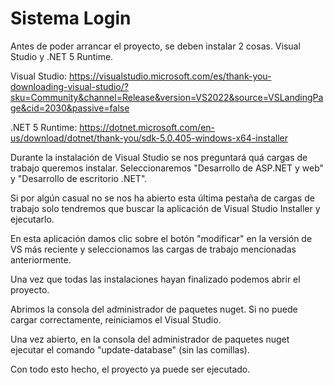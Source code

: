# Sistema Login
Antes de poder arrancar el proyecto, se deben instalar 2 cosas. Visual Studio y .NET 5 Runtime.

Visual Studio: https://visualstudio.microsoft.com/es/thank-you-downloading-visual-studio/?sku=Community&channel=Release&version=VS2022&source=VSLandingPage&cid=2030&passive=false

.NET 5 Runtime: https://dotnet.microsoft.com/en-us/download/dotnet/thank-you/sdk-5.0.405-windows-x64-installer

Durante la instalación de Visual Studio se nos preguntará quá cargas de trabajo queremos instalar. Seleccionaremos "Desarrollo de ASP.NET y web" y "Desarrollo de escritorio .NET".

Si por algún casual no se nos ha abierto esta última pestaña de cargas de trabajo solo tendremos que buscar la aplicación de Visual Studio Installer y ejecutarlo.

En esta aplicación damos clic sobre el botón "modificar" en la versión de VS más reciente y seleccionamos las cargas de trabajo mencionadas anteriormente.

Una vez que todas las instalaciones hayan finalizado podemos abrir el proyecto.

Abrimos la consola del administrador de paquetes nuget. Si no puede cargar correctamente, reiniciamos el Visual Studio.

Una vez abierto, en la consola del administrador de paquetes nuget ejecutar el comando "update-database" (sin las comillas).

Con todo esto hecho, el proyecto ya puede ser ejecutado.

